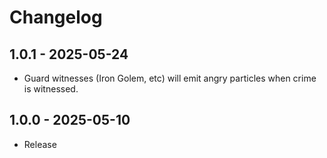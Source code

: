# Changelog

## 1.0.1 - 2025-05-24
- Guard witnesses (Iron Golem, etc) will emit angry particles when crime is witnessed.

## 1.0.0 - 2025-05-10
- Release